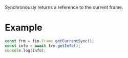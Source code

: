 Synchronously returns a reference to the current frame.
# Example
```js
const frm = fin.Frame.getCurrentSync();
const info = await frm.getInfo();
console.log(info);
```
